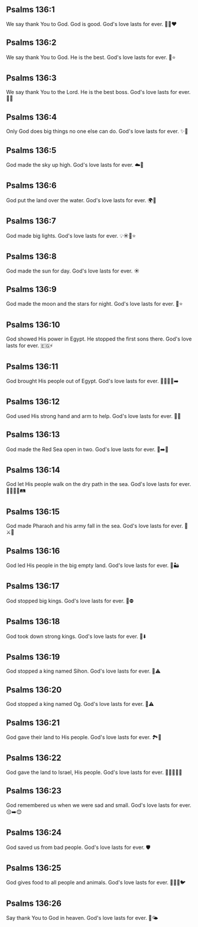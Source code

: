 ## Psalms 136:1
We say thank You to God. God is good. God's love lasts for ever. 🙏😊❤️
## Psalms 136:2
We say thank You to God. He is the best. God's love lasts for ever. 🙏⭐️
## Psalms 136:3
We say thank You to the Lord. He is the best boss. God's love lasts for ever. 🙏👑
## Psalms 136:4
Only God does big things no one else can do. God's love lasts for ever. ✨🙌
## Psalms 136:5
God made the sky up high. God's love lasts for ever. ☁️🌌
## Psalms 136:6
God put the land over the water. God's love lasts for ever. 🌍🌊
## Psalms 136:7
God made big lights. God's love lasts for ever. 💡☀️🌙⭐️
## Psalms 136:8
God made the sun for day. God's love lasts for ever. ☀️
## Psalms 136:9
God made the moon and the stars for night. God's love lasts for ever. 🌙⭐️
## Psalms 136:10
God showed His power in Egypt. He stopped the first sons there. God's love lasts for ever. 🇪🇬⚡️
## Psalms 136:11
God brought His people out of Egypt. God's love lasts for ever. 🚶‍♀️🚶‍♂️➡️
## Psalms 136:12
God used His strong hand and arm to help. God's love lasts for ever. 💪🤲
## Psalms 136:13
God made the Red Sea open in two. God's love lasts for ever. 🌊➡️🌊
## Psalms 136:14
God let His people walk on the dry path in the sea. God's love lasts for ever. 🚶‍♂️🚶‍♀️🛤️
## Psalms 136:15
God made Pharaoh and his army fall in the sea. God's love lasts for ever. 👑⚔️🌊
## Psalms 136:16
God led His people in the big empty land. God's love lasts for ever. 🧭🏜️
## Psalms 136:17
God stopped big kings. God's love lasts for ever. 👑⛔️
## Psalms 136:18
God took down strong kings. God's love lasts for ever. 👑⬇️
## Psalms 136:19
God stopped a king named Sihon. God's love lasts for ever. 👑⚠️
## Psalms 136:20
God stopped a king named Og. God's love lasts for ever. 👑⚠️
## Psalms 136:21
God gave their land to His people. God's love lasts for ever. 🏞️🎁
## Psalms 136:22
God gave the land to Israel, His people. God's love lasts for ever. 🏡👨‍👩‍👧‍👦
## Psalms 136:23
God remembered us when we were sad and small. God's love lasts for ever. 😔➡️😊
## Psalms 136:24
God saved us from bad people. God's love lasts for ever. 🛡️
## Psalms 136:25
God gives food to all people and animals. God's love lasts for ever. 🍞🍎🐶🐦
## Psalms 136:26
Say thank You to God in heaven. God's love lasts for ever. 🙏🌤️
